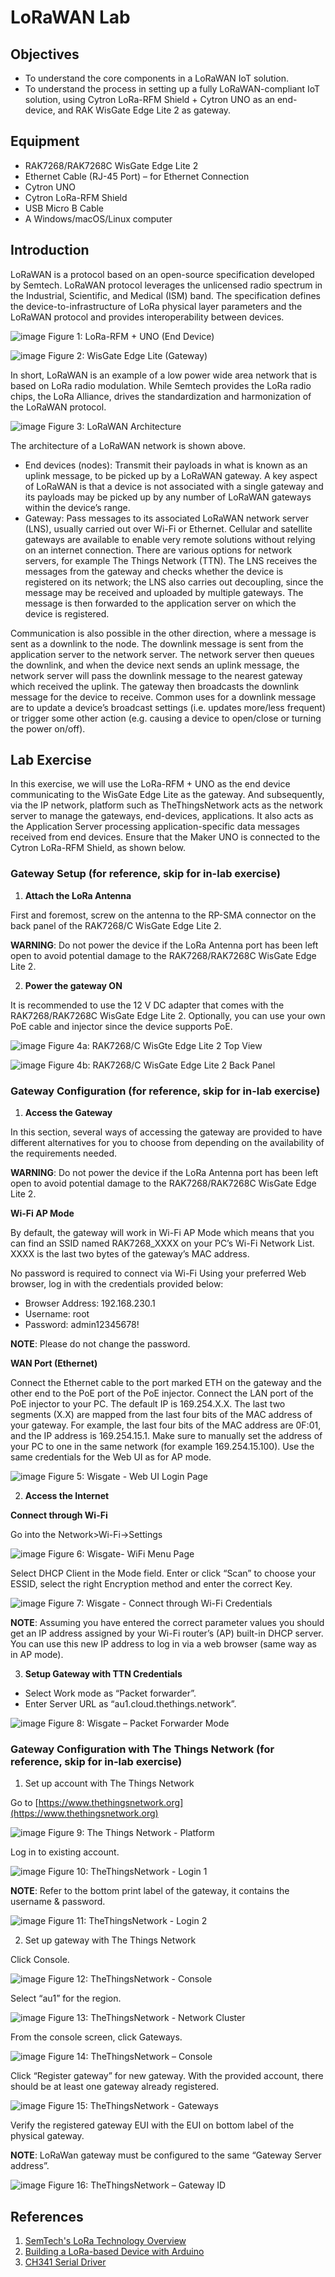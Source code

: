 # LoRaWAN Lab

## Objectives
-	To understand the core components in a LoRaWAN IoT solution.
-	To understand the process in setting up a fully LoRaWAN-compliant IoT solution, using Cytron LoRa-RFM Shield + Cytron UNO as an end-device, and RAK WisGate Edge Lite 2 as gateway.


## Equipment
-	RAK7268/RAK7268C WisGate Edge Lite 2
-	Ethernet Cable (RJ-45 Port) – for Ethernet Connection
-	Cytron UNO
-	Cytron LoRa-RFM Shield
-	USB Micro B Cable
-	A Windows/macOS/Linux computer


## Introduction
LoRaWAN is a protocol based on an open-source specification developed by Semtech. LoRaWAN protocol leverages the unlicensed radio spectrum in the Industrial, Scientific, and Medical (ISM) band. The specification defines the device-to-infrastructure of LoRa physical layer parameters and the LoRaWAN protocol and provides interoperability between devices. 

![image](https://github.com/drfuzzi/CSC2106_LoRaWAN/assets/108112390/2777ad1b-4bac-4ab6-9258-2e5235a445ca)
Figure 1: LoRa-RFM + UNO (End Device)

![image](https://github.com/drfuzzi/CSC2106_LoRaWAN/assets/108112390/9e3b5763-1795-40fc-8bb3-373d845d4ce7)
Figure 2: WisGate Edge Lite (Gateway)

In short, LoRaWAN is an example of a low power wide area network that is based on LoRa radio modulation. While Semtech provides the LoRa radio chips, the LoRa Alliance, drives the standardization and harmonization of the LoRaWAN protocol. 

![image](https://github.com/drfuzzi/CSC2106_LoRaWAN/assets/108112390/1055b93c-431e-4b13-a4f0-486cd3d9a21d)
Figure 3: LoRaWAN Architecture

The architecture of a LoRaWAN network is shown above. 

-	End devices (nodes): Transmit their payloads in what is known as an uplink message, to be picked up by a LoRaWAN gateway. A key aspect of LoRaWAN is that a device is not associated with a single gateway and its payloads may be picked up by any number of LoRaWAN gateways within the device’s range. 
- Gateway: Pass messages to its associated LoRaWAN network server (LNS), usually carried out over Wi-Fi or Ethernet. Cellular and satellite gateways are available to enable very remote solutions without relying on an internet connection. There are various options for network servers, for example The Things Network (TTN). The LNS receives the messages from the gateway and checks whether the device is registered on its network; the LNS also carries out decoupling, since the message may be received and uploaded by multiple gateways. The message is then forwarded to the application server on which the device is registered. 

Communication is also possible in the other direction, where a message is sent as a downlink to the node. The downlink message is sent from the application server to the network server. The network server then queues the downlink, and when the device next sends an uplink message, the network server will pass the downlink message to the nearest gateway which received the uplink. The gateway then broadcasts the downlink message for the device to receive. Common uses for a downlink message are to update a device’s broadcast settings (i.e. updates more/less frequent) or trigger some other action (e.g. causing a device to open/close or turning the power on/off).



## Lab Exercise

In this exercise, we will use the LoRa-RFM + UNO as the end device communicating to the WisGate Edge Lite as the gateway. And subsequently, via the IP network, platform such as TheThingsNetwork acts as the network server to manage the gateways, end-devices, applications. It also acts as the Application Server processing application-specific data messages received from end devices.
Ensure that the Maker UNO is connected to the Cytron LoRa-RFM Shield, as shown below.

### Gateway Setup (for reference, skip for in-lab exercise)
1. **Attach the LoRa Antenna**

First and foremost, screw on the antenna to the RP-SMA connector on the back panel of the RAK7268/C WisGate Edge Lite 2.

**WARNING**: Do not power the device if the LoRa Antenna port has been left open to avoid potential damage to the RAK7268/RAK7268C WisGate Edge Lite 2.

2. **Power the gateway ON**

It is recommended to use the 12 V DC adapter that comes with the RAK7268/RAK7268C WisGate Edge Lite 2. Optionally, you can use your own PoE cable and injector since the device supports PoE.

![image](https://github.com/drfuzzi/CSC2106_LoRaWAN/assets/108112390/856cd97c-a247-4530-998b-b41902288c32)
Figure 4a: RAK7268/C WisGte Edge Lite 2 Top View            

![image](https://github.com/drfuzzi/CSC2106_LoRaWAN/assets/108112390/11a64b0d-ec89-45de-b887-aa6e29d6bb70)
Figure 4b: RAK7268/C WisGate Edge Lite 2 Back Panel


### Gateway Configuration (for reference, skip for in-lab exercise)

1. **Access the Gateway**

In this section, several ways of accessing the gateway are provided to have different alternatives for you to choose from depending on the availability of the requirements needed.

**WARNING**: Do not power the device if the LoRa Antenna port has been left open to avoid potential damage to the RAK7268/RAK7268C WisGate Edge Lite 2.

**Wi-Fi AP Mode**

By default, the gateway will work in Wi-Fi AP Mode which means that you can find an SSID named RAK7268_XXXX on your PC’s Wi-Fi Network List. XXXX is the last two bytes of the gateway’s MAC address.

No password is required to connect via Wi-Fi
Using your preferred Web browser, log in with the credentials provided below:

-	Browser Address: 192.168.230.1
-	Username: root
-	Password: admin12345678!

**NOTE**: Please do not change the password. 

**WAN Port (Ethernet)**

Connect the Ethernet cable to the port marked ETH on the gateway and the other end to the PoE port of the PoE injector. Connect the LAN port of the PoE injector to your PC. The default IP is 169.254.X.X. The last two segments (X.X) are mapped from the last four bits of the MAC address of your gateway. For example, the last four bits of the MAC address are 0F:01, and the IP address is 169.254.15.1. Make sure to manually set the address of your PC to one in the same network (for example 169.254.15.100). Use the same credentials for the Web UI as for AP mode.

![image](https://github.com/drfuzzi/CSC2106_LoRaWAN/assets/108112390/2f2cfbc9-707d-43ae-8fdf-d0f1976de236)
Figure 5: Wisgate - Web UI Login Page

2. **Access the Internet**

**Connect through Wi-Fi**

Go into the Network>Wi-Fi->Settings 

![image](https://github.com/drfuzzi/CSC2106_LoRaWAN/assets/108112390/e06226e9-eb62-45cd-9bae-e8cc46f0abd8)
Figure 6: Wisgate- WiFi Menu Page

Select DHCP Client in the Mode field. Enter or click “Scan” to choose your ESSID, select the right Encryption method and enter the correct Key.

![image](https://github.com/drfuzzi/CSC2106_LoRaWAN/assets/108112390/7da5bf31-818e-406f-ab25-23e2f2b8bdc2)
Figure 7: Wisgate - Connect through Wi-Fi Credentials

**NOTE**: Assuming you have entered the correct parameter values you should get an IP address assigned by your Wi-Fi router’s (AP) built-in DHCP server. You can use this new IP address to log in via a web browser (same way as in AP mode).

3. **Setup Gateway with TTN Credentials**

-	Select Work mode as “Packet forwarder”.
-	Enter Server URL as “au1.cloud.thethings.network”.

![image](https://github.com/drfuzzi/CSC2106_LoRaWAN/assets/108112390/dae28949-6f4d-4952-8603-0fd4a73bd18d)
Figure 8: Wisgate – Packet Forwarder Mode

### Gateway Configuration with The Things Network (for reference, skip for in-lab exercise)

1. Set up account with The Things Network

Go to [https://www.thethingsnetwork.org](https://www.thethingsnetwork.org)

![image](https://github.com/drfuzzi/CSC2106_LoRaWAN/assets/108112390/bb43628a-d57b-48da-964f-4ceec09506cb)
Figure 9: The Things Network - Platform

Log in to existing account.

![image](https://github.com/drfuzzi/CSC2106_LoRaWAN/assets/108112390/5910346a-aad2-43a4-9312-e4c5d6365f97)
Figure 10: TheThingsNetwork - Login 1

**NOTE**: Refer to the bottom print label of the gateway, it contains the username & password.

![image](https://github.com/drfuzzi/CSC2106_LoRaWAN/assets/108112390/23ce6810-3265-4506-9659-17289b1a9692)
Figure 11: TheThingsNetwork - Login 2

2. Set up gateway with The Things Network

Click Console.

![image](https://github.com/drfuzzi/CSC2106_LoRaWAN/assets/108112390/4f49e6af-6e76-4ef5-b483-0c8b2d9e13a5)
Figure 12: TheThingsNetwork - Console

Select “au1” for the region.

![image](https://github.com/drfuzzi/CSC2106_LoRaWAN/assets/108112390/625d2e0d-d58f-4fc3-8cb2-2fde0fb7700d)
Figure 13: TheThingsNetwork - Network Cluster

From the console screen, click Gateways.

![image](https://github.com/drfuzzi/CSC2106_LoRaWAN/assets/108112390/292c6f51-0eb4-4e55-8af2-58f229636092)
Figure 14: TheThingsNetwork – Console

Click “Register gateway” for new gateway.  With the provided account, there should be at least one gateway already registered.

![image](https://github.com/drfuzzi/CSC2106_LoRaWAN/assets/108112390/6730ce80-a27c-47a9-823b-80486ced3bc8)
Figure 15: TheThingsNetwork - Gateways

Verify the registered gateway EUI with the EUI on bottom label of the physical gateway.

**NOTE**: LoRaWan gateway must be configured to the same “Gateway Server address”.

![image](https://github.com/drfuzzi/CSC2106_LoRaWAN/assets/108112390/638a48f8-9851-4e6d-8738-7010607ad685)
Figure 16: TheThingsNetwork – Gateway ID

## References
1. [SemTech's LoRa Technology Overview](https://www.semtech.com/lora/what-is-lora)
2. [Building a LoRa-based Device with Arduino](https://www.semtech.com/developer-portal)
3. [CH341 Serial Driver](https://www.wch.cn/downloads/CH341SER_ZIP.html)
